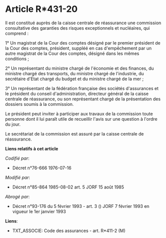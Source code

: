 # Article R*431-20

Il est constitué auprès de la caisse centrale de réassurance une commission consultative des garanties des risques
exceptionnels et nucléaires, qui comprend :

1° Un magistrat de la Cour des comptes désigné par le premier président de la Cour des comptes, président, suppléé en cas
d'empêchement par un autre magistrat de la Cour des comptes, désigné dans les mêmes conditions ;

2° Un représentant du ministre chargé de l'économie et des finances, du ministre chargé des transports, du ministre chargé de
l'industrie, du secrétaire d'Etat chargé du budget et du ministre chargé de la mer ;

3° Un représentant de la fédération française des sociétés d'assurances et le président du conseil d'administration,
directeur général de la caisse centrale de réassurance, ou son représentant chargé de la présentation des dossiers soumis à
la commission.

Le président peut inviter à participer aux travaux de la commission toute personne dont il lui paraît utile de recueillir
l'avis sur une question à l'ordre du jour.

Le secrétariat de la commission est assuré par la caisse centrale de réassurance.

**Liens relatifs à cet article**

_Codifié par_:

  - Décret n°76-666 1976-07-16

_Modifié par_:

  - Décret n°85-864 1985-08-02 art. 5 JORF 15 août 1985

_Abrogé par_:

  - Décret n°93-176 du 5 février 1993 - art. 3 () JORF 7 février 1993 en vigueur le 1er janvier 1993

**Liens**:

  - TXT_ASSOCIE: Code des assurances - art. R*411-2 (M)
